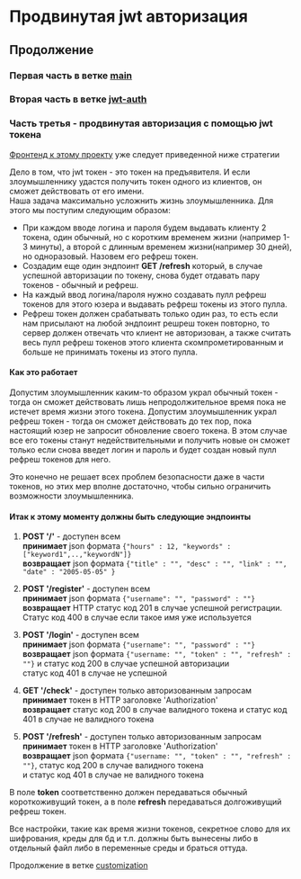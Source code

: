 # Продвинутая jwt авторизация 
## Продолжение
### Первая часть в ветке [main](https://github.com/sergey-oreshkin/news-service/tree/main)
### Вторая часть в ветке [jwt-auth](https://github.com/sergey-oreshkin/news-service/tree/jwt-auth)
### Часть третья - продвинутая авторизация с помощью jwt токена

[Фронтенд к этому проекту](https://sergey-oreshkin.github.io/news-searcher-react/) 
уже следует приведенной ниже стратегии

Дело в том, что jwt токен - это токен на предъявителя. И если злоумышленнику удастся получить токен одного из клиентов,
он сможет действовать от его имени.   
Наша задача максимально усложнить жизнь злоумышленника. Для этого мы поступим следующим образом:
- При каждом вводе логина и пароля будем выдавать клиенту 2 токена, один обычный, но с коротким временем жизни
(например 1-3 минуты), а второй с длинным временем жизни(например 30 дней), но одноразовый. 
Назовем его рефреш токен.
- Создадим еще один эндпоинт **GET /refresh** который, в случае успешной авторизации по токену,
снова будет отдавать пару токенов - обычный и рефреш.
- На каждый ввод логина/пароля нужно создавать пулл рефреш токенов для этого юзера
и выдавать рефреш токены из этого пулла.
- Рефреш токен должен срабатывать только один раз, то есть если нам присылают на любой эндпоинт решреш токен
повторно, то сервер должен отвечать что клиент не авторизован, а также считать весь пулл рефреш 
токенов этого клиента скомпрометированным и больше не принимать токены из этого пулла.

#### Как это работает
Допустим злоумышленник каким-то образом украл обычный токен - тогда он сможет действовать лишь непродолжительное время
пока не истечет время жизни этого токена.
Допустим злоумышленник украл рефреш токен - тогда он сможет действовать до тех пор, пока настоящий юзер не запросит
обновление своего токена. В этом случае все его токены станут недействительными и получить новые он сможет только
если снова введет логин и пароль и будет создан новый пулл рефреш токенов для него.

Это конечно не решает всех проблем безопасности даже в части токенов, но этих мер вполне достаточно,
чтобы сильно ограничить возможности злоумышленника.

#### Итак к этому моменту должны быть следующие эндпоинты

1. **POST '/'** - доступен всем    
   **принимает** json формата `{"hours" : 12, "keywords" : ["keyword1",..,"keywordN"]}`   
   **возвращает** json формата `{"title" : "", "desc" : "", "link" : "", "date" : "2005-05-05" }`

2. **POST '/register'** - доступен всем  
   **принимает** json формата `{"username": "", "password" : ""}`   
   **возвращает** HTTP статус код 201 в случае успешной регистрации. Статус код 400 в случае если такое имя уже используется

3. **POST '/login'** - доступен всем  
   **принимает** json формата `{"username": "", "password" : ""}`   
   **возвращает** json формата `{"username: "", "token" : "", "refresh" : ""}` и статус код 200 в случае успешной авторизации   
   статус код 401 в случае не успешной

4. **GET '/check'** - доступен только авторизованным запросам  
   **принимает** токен в HTTP заголовке 'Authorization'  
   **возвращает** статус код 200 в случае валидного токена и статус код 401 в случае не валидного токена

5. **POST '/refresh'** - доступен только авторизованным запросам  
   **принимает** токен в HTTP заголовке 'Authorization'  
   **возвращает** json формата `{"username: "", "token" : "", "refresh" : ""}`, статус код 200 в случае валидного токена   
   и статус код 401 в случае не валидного токена   

В поле **token** соответственно должен передаваться обычный короткоживущий токен, 
а в поле **refresh** передаваться долгоживущий рефреш токен.

Все настройки, такие как время жизни токенов, секретное слово для их шифрования, креды для бд и т.п. должны быть вынесены либо 
в отдельный файл либо в переменные среды и браться оттуда.   

Продолжение в ветке [customization](https://github.com/sergey-oreshkin/news-service/tree/customization)
